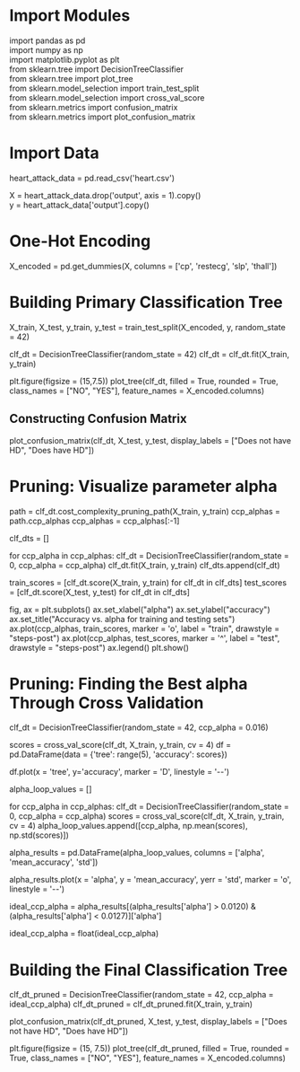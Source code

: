 # Import Modules
import pandas as pd <br />
import numpy as np <br />
import matplotlib.pyplot as plt <br />
from sklearn.tree import DecisionTreeClassifier <br />
from sklearn.tree import plot_tree <br />
from sklearn.model_selection import train_test_split <br />
from sklearn.model_selection import cross_val_score <br />
from sklearn.metrics import confusion_matrix <br />
from sklearn.metrics import plot_confusion_matrix <br />

# Import Data
heart_attack_data = pd.read_csv('heart.csv') <br />

X = heart_attack_data.drop('output', axis = 1).copy() <br />
y = heart_attack_data['output'].copy() <br />

# One-Hot Encoding
X_encoded = pd.get_dummies(X, columns = ['cp',
                                        'restecg',
                                         'slp',
                                        'thall'])

# Building Primary Classification Tree
X_train, X_test, y_train, y_test = train_test_split(X_encoded, y, random_state = 42)

clf_dt = DecisionTreeClassifier(random_state = 42)
clf_dt = clf_dt.fit(X_train, y_train)

plt.figure(figsize = (15,7.5))
plot_tree(clf_dt,
         filled = True,
         rounded = True,
         class_names = ["NO", "YES"],
         feature_names = X_encoded.columns)

## Constructing Confusion Matrix
plot_confusion_matrix(clf_dt, X_test, y_test, display_labels = ["Does not have HD", "Does have HD"])

# Pruning: Visualize parameter alpha
path = clf_dt.cost_complexity_pruning_path(X_train, y_train)
ccp_alphas = path.ccp_alphas
ccp_alphas = ccp_alphas[:-1]

clf_dts = []

for ccp_alpha in ccp_alphas:
    clf_dt = DecisionTreeClassifier(random_state = 0, ccp_alpha = ccp_alpha)
    clf_dt.fit(X_train, y_train)
    clf_dts.append(clf_dt)
    
train_scores = [clf_dt.score(X_train, y_train) for clf_dt in clf_dts]
test_scores = [clf_dt.score(X_test, y_test) for clf_dt in clf_dts]

fig, ax = plt.subplots()
ax.set_xlabel("alpha")
ax.set_ylabel("accuracy")
ax.set_title("Accuracy vs. alpha for training and testing sets")
ax.plot(ccp_alphas, train_scores, marker = 'o', label = "train", drawstyle = "steps-post")
ax.plot(ccp_alphas, test_scores, marker = '^', label = "test", drawstyle = "steps-post")
ax.legend()
plt.show()

# Pruning: Finding the Best alpha Through Cross Validation
clf_dt = DecisionTreeClassifier(random_state = 42, ccp_alpha = 0.016)

scores = cross_val_score(clf_dt, X_train, y_train, cv = 4)
df = pd.DataFrame(data = {'tree': range(5), 'accuracy': scores})

df.plot(x = 'tree', y='accuracy', marker = 'D', linestyle = '--')

alpha_loop_values = []

for ccp_alpha in ccp_alphas:
    clf_dt = DecisionTreeClassifier(random_state = 0, ccp_alpha = ccp_alpha)
    scores = cross_val_score(clf_dt, X_train, y_train, cv = 4)
    alpha_loop_values.append([ccp_alpha, np.mean(scores), np.std(scores)])
    
alpha_results = pd.DataFrame(alpha_loop_values,
                            columns = ['alpha', 'mean_accuracy', 'std'])

alpha_results.plot(x = 'alpha',
                  y = 'mean_accuracy',
                  yerr = 'std',
                  marker = 'o',
                  linestyle = '--')
                  
ideal_ccp_alpha = alpha_results[(alpha_results['alpha'] > 0.0120)
                                &
                                (alpha_results['alpha'] < 0.0127)]['alpha']

ideal_ccp_alpha = float(ideal_ccp_alpha)

# Building the Final Classification Tree
clf_dt_pruned = DecisionTreeClassifier(random_state = 42,
                                      ccp_alpha = ideal_ccp_alpha)
clf_dt_pruned = clf_dt_pruned.fit(X_train, y_train)

plot_confusion_matrix(clf_dt_pruned,
                     X_test,
                     y_test,
                     display_labels = ["Does not have HD", "Does have HD"])
                     
plt.figure(figsize = (15, 7.5))
plot_tree(clf_dt_pruned,
         filled = True,
         rounded = True,
         class_names = ["NO", "YES"],
         feature_names = X_encoded.columns)
